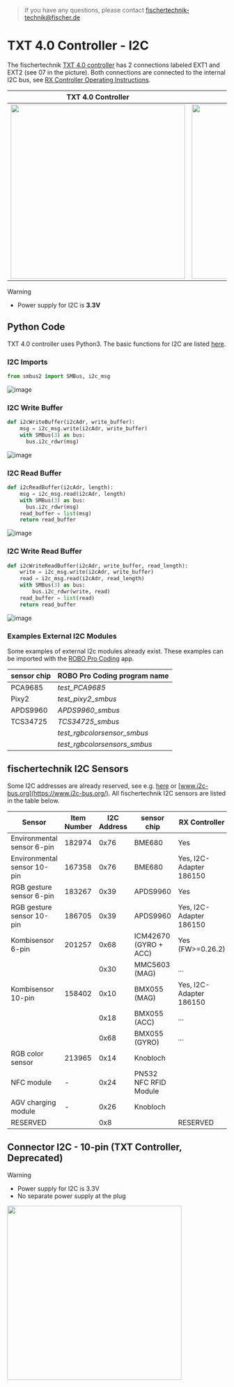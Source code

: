 >If you have any questions, please contact fischertechnik-technik@fischer.de

# TXT 4.0 Controller - I2C
The fischertechnik [TXT 4.0 controller](https://www.fischertechnik.de/en/toys/e-learning/txt-4-0-controller) has 2 connections labeled EXT1 and EXT2 (see 07 in the picture). Both connections are connected to the internal I2C bus, see [RX Controller Operating Instructions](https://www.fischertechnik.de/-/media/fischertechnik/fite/service/elearning/lehren/txt40controller/fischertechnik-txt-operating-manual_en.pdf).

| TXT 4.0 Controller | 6-pin Assigment |
| --- | --- |
|<img src="https://github.com/user-attachments/assets/258e930e-3d88-402c-94c4-a39d4877b59c" width="400">|<img src="https://github.com/user-attachments/assets/9121a6af-6fb6-44de-b255-afbd045acae8" width="400">|

> [!WARNING]
> * Power supply for I2C is **3.3V**

## Python Code
TXT 4.0 controller uses Python3. The basic functions for I2C are listed [here](https://pypi.org/project/smbus2/).

### I2C Imports
```python
from smbus2 import SMBus, i2c_msg
```

![image](https://github.com/user-attachments/assets/5fe596f4-cf85-4ad7-ae19-ad16d4e908f9)

### I2C Write Buffer
```python
def i2cWriteBuffer(i2cAdr, write_buffer):
    msg = i2c_msg.write(i2cAdr, write_buffer)
    with SMBus(3) as bus:
      bus.i2c_rdwr(msg)
```

![image](https://github.com/user-attachments/assets/bb13738a-5212-4e18-aaab-44f64ac11423)

### I2C Read Buffer
```python
def i2cReadBuffer(i2cAdr, length):
    msg = i2c_msg.read(i2cAdr, length)
    with SMBus(3) as bus:
      bus.i2c_rdwr(msg)
    read_buffer = list(msg)
    return read_buffer
```

![image](https://github.com/user-attachments/assets/acf5bb99-6e98-4878-a909-f73eaa612fbf)

### I2C Write Read Buffer
```python
def i2cWriteReadBuffer(i2cAdr, write_buffer, read_length):
    write = i2c_msg.write(i2cAdr, write_buffer)
    read = i2c_msg.read(i2cAdr, read_length)
    with SMBus(3) as bus:
        bus.i2c_rdwr(write, read)
    read_buffer = list(read)
    return read_buffer
```

![image](https://github.com/user-attachments/assets/667996d1-073f-4509-8894-18610502f03c)

### Examples External I2C Modules
Some examples of external I2c modules already exist. These examples can be imported with the [ROBO Pro Coding](https://www.fischertechnik.de/en/apps-and-software#apps) app.

| sensor chip |  ROBO Pro Coding program name |
| ---         | ---                           |
| PCA9685    | *test_PCA9685* |
| Pixy2    | *test_pixy2_smbus* |
| APDS9960    | *APDS9960_smbus* |
| TCS34725    | *TCS34725_smbus* |
|     | *test_rgbcolorsensor_smbus* |
|     | *test_rgbcolorsensors_smbus* |


## fischertechnik I2C Sensors
Some I2C addresses are already reserved, see e.g. [here](https://i2cdevices.org/addresses) or [www.i2c-bus.org](https://www.i2c-bus.org/). All fischertechnik I2C sensors are listed in the table below.

| Sensor                     | Item Number  | I2C Address | sensor chip          | RX Controller           | TXT 4.0 Controller      | TXT Controller |
| ---                        | ---          | ---         | ---                  | ---                     | ---                     | ---            |
|Environmental sensor 6-pin	 |182974     	|0x76	      |BME680                | Yes                     | Yes                     |                |
|Environmental sensor 10-pin |167358	    |0x76	      |BME680                | Yes, I2C-Adapter 186150 | Yes, I2C-Adapter 186150 | Yes (C/C++)    |
|RGB gesture sensor 6-pin	 |183267	    |0x39	      |APDS9960              | Yes                     | Yes                     |                |
|RGB gesture sensor 10-pin   |186705	    |0x39	      |APDS9960              | Yes, I2C-Adapter 186150 | Yes, I2C-Adapter 186150 | Yes            |
|Kombisensor 6-pin           |201257	    |0x68	      |ICM42670 (GYRO + ACC) | Yes (FW>=0.26.2)        | Yes                     |                |
|                            |              |0x30 	      |MMC5603 (MAG)         | ...                     | ...                     |                |
|Kombisensor 10-pin	         |158402	    |0x10	      |BMX055 (MAG)          | Yes, I2C-Adapter 186150 | Yes                     |                |
|                            |              |0x18         |BMX055 (ACC)          | ...                     | ...                     |                |
|                            |              |0x68	      |BMX055 (GYRO)         | ...                     | ...                     |                |
|RGB color sensor	         |213965	    |0x14	      |Knobloch              |                         | Yes (txtapi>=6.4.0)     |                |
|NFC module	                 |-	            |0x24	      |PN532 NFC RFID Module |                         | Yes                     | Yes (C/C++)    |
|AGV charging module	     |-	            |0x26	      |Knobloch              |                         | Yes                     |                |
|RESERVED                    |              |0x8          |                      | RESERVED                |                         |                |

## Connector I2C - 10-pin (TXT Controller, Deprecated)
> [!WARNING]
> * Power supply for I2C is 3.3V
> * No separate power supply at the plug 

<img src="https://github.com/user-attachments/assets/2004514b-5a98-4904-ba74-0bb5a3d93dd0" width="400">
